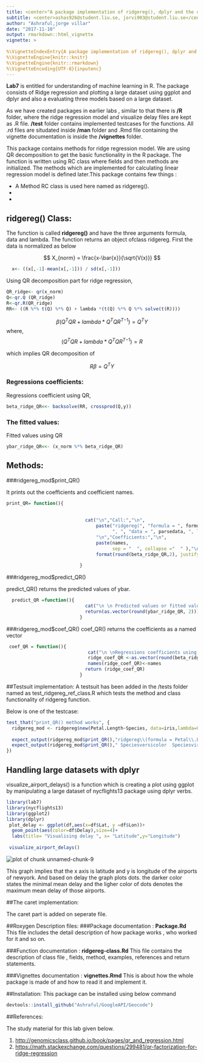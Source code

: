 ```yaml
---
title: <center>"A package implementation of ridgereg(), dplyr and the caret package" </center>
subtitle: <center>ashas926@student.liu.se, jorvi903@student.liu.se</center>
author: "Ashraful,jorge villar"
date: "2017-11-10"
output: rmarkdown::html_vignette
vignette: >
  
%\VignetteIndexEntry{A package implementation of ridgereg(), dplyr and the caret package}
%\VignetteEngine{knitr::knitr}
%\VignetteEngine{knitr::rmarkdown}
%\VignetteEncoding{UTF-8}{inputenc}
---
```

  
  **Lab7** is entitled for understanding of machine learning in R. The package consists of Ridge regression and plotting a large dataset using ggplot and dplyr and also a evaluating three models based on a large dataset.  
  
  As we have created packages in earlier labs , similar to that there is **/R** folder, where the ridge regression model and visualize delay files are kept as .R file. **/test** folder contains implemented testcases for the functions. All .rd files are situdated inside **/man** folder and .Rmd file containing the vignette documentation is inside the **/vignettes** folder.

  This package contains  methods for ridge regression model. We are using QR decomposition to get the basic functionality in the R package. The function is written using RC class  where fields and then methods are initialized. The methods which are implemented for calculating linear regression model is defined later.This package contains few things :
  
- A Method RC class is used here named as ridgereg(). 
-  
-

## ridgereg() Class:

The function is called **ridgereg()** and have the three arguments formula, data and lambda. The function returns an object ofclass ridgereg. First the data is normalized as below

$$ X_{norm} = \frac{x-\bar{x}}{\sqrt{V(x)}} $$


```r
  x<- ((x[,-1]-mean(x[,-1])) / sd(x[,-1]))
```


Using QR decomposition part for ridge regression,


```r
QR_ridge<- qr(x_norm)
Q<-qr.Q (QR_ridge)
R<-qr.R(QR_ridge)
RR<- ((R %*% t(Q) %*% Q) + lambda *(t(Q) %*% Q %*% solve(t(R))))
```


$$ \beta{(Q^TQR + lambda * Q^TQ{{R^T}^{-1}})} = Q^TY$$
where, $$(Q^TQR + lambda * Q^TQ{{R^T}^{-1}})=R $$

which implies QR decomposition of 

$$ R\beta = Q^TY$$

### Regressions coefficients:  
Regressions coefficient using  QR,


```r
beta_ridge_QR<<- backsolve(RR, crossprod(Q,y))
```



### The fitted values:
Fitted values using QR
  

```r
ybar_ridge_QR<<- (x_norm %*% beta_ridge_QR)
```



## Methods:
  
###ridgereg_mod$print_QR()

  It prints out the coefficients and coefficient names.
  

```r
print_QR= function(){
                             
                             
                             cat("\n","Call:","\n",
                                 paste("ridgereg(", "formula = ", formula[2]," ", formula[1], " ", formula[3],
                                       ", ", "data = ", parsedata, ", lambda = 0)",sep = "", collapse = "\n" ),
                                 "\n","Coefficients:","\n",
                                 paste(names,
                                       sep = "  ", collapse ="  " ),"\n",
                                 format(round(beta_ridge_QR,2), justify = "centre",width = 10))
                             
                           }
```



###ridgereg_mod$predict_QR()

predict_QR() returns the predicted values of ybar.


```r
  predict_QR =function(){
                             cat("\n \n Predicted values or fitted values using QR decomposition:","\n\n")
                             return(as.vector(round(ybar_ridge_QR, 2)))
                           }
```


###ridgereg_mod$coef_QR()
coef_QR() returns the coefficients as a named vector


```r
 coef_QR = function(){
                              cat("\n \nRegressions coefficients using QR decomposition:","\n\n")
                              ridge_coef_QR <-as.vector(round(beta_ridge_QR,2))
                              names(ridge_coef_QR)<-names
                             return (ridge_coef_QR)
                           }
```


##Testsuit implementation:
A testsuit has been added in the /tests folder named as test_ridgereg_ref_class.R which tests the method and class functionality of ridgereg function.

Below is one of the testcase:


```r
test_that("print_QR() method works", {
  ridgereg_mod <- ridgereg$new(Petal.Length~Species, data=iris,lambda=0)
  
  expect_output(ridgereg_mod$print_QR(),"ridgereg\\(formula = Petal\\.Length ~ Species, data = iris\\, lambda = 0)")
  expect_output(ridgereg_mod$print_QR()," Speciesversicolor  Speciesvirginica")
})
```


## Handling large datasets with dplyr

visualize_airport_delays() is a function which is creating a plot using ggplot by manipulating a large dataset of nycflights13 package using dplyr verbs.


```r
library(lab7)
library(nycflights13)
library(ggplot2)
library(dplyr)
 plot_delay <- ggplot(df,aes(x=df$Lat, y =df$Lon))+
  geom_point(aes(color=df$Delay),size=4)+
  labs(title= "Visualising delay ", x= "Latitude",y="Longitude")
 
 visualize_airport_delays()
```

![plot of chunk unnamed-chunk-9](figure/unnamed-chunk-9-1.png)


This graph implies that the x axis is latitude and y is longitude of the airports of newyork. And based on delay the graph plots dots. the darker color states the minimal mean delay and the ligher color of dots denotes the maximum mean delay of those airports. 


##The caret implementation:

The caret part is added on seperate file.


##Roxygen Description files:
###Package documentation : **Package.Rd**
This file includes the detail description of how package works , who worked for it and so on.

###Function documentation : **ridgereg-class.Rd**
This file contains the description of class file , fields, method, examples, references and return statements.

###Vignettes documentation : **vignettes.Rmd**
This is about how the whole package is made of and how to read it and implement it.

##Installation:
This package can be installed using below command    


```r
devtools::install_github("Ashraful/GoogleAPI/Geocode")
```


##References:

The study material for this lab given below.

1. http://genomicsclass.github.io/book/pages/qr_and_regression.html
2. https://math.stackexchange.com/questions/299481/qr-factorization-for-ridge-regression


 
